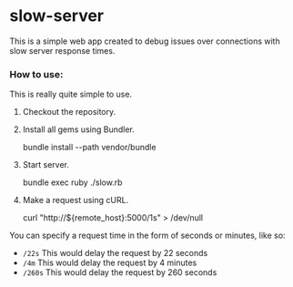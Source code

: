 slow-server
===========

This is a simple web app created to debug issues over connections with slow server response times.


### How to use:

This is really quite simple to use.

1. Checkout the repository.
2. Install all gems using Bundler.

      bundle install --path vendor/bundle

3. Start server.

      bundle exec ruby ./slow.rb

4. Make a request using cURL.

      curl "http://${remote_host}:5000/1s" > /dev/null

You can specify a request time in the form of seconds or minutes, like so:

- `/22s` This would delay the request by 22 seconds
- `/4m` This would delay the request by 4 minutes
- `/260s` This would delay the request by 260 seconds
